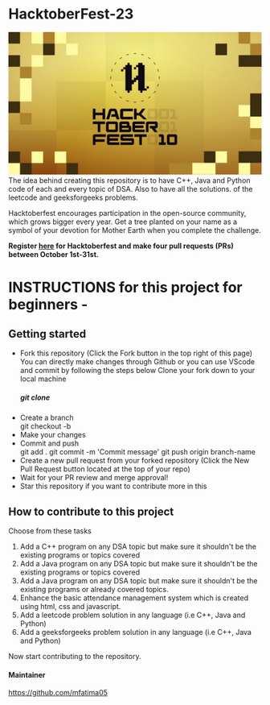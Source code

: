 # HacktoberFest-23
![Alt text](logo.png)
The idea behind creating this repository is to have C++, Java and Python code of each and every topic of DSA. Also to have all the solutions.
of the leetcode and geeksforgeeks problems. 

Hacktoberfest encourages participation in the open-source community, which grows bigger every year. Get a tree planted on your name as a symbol of 
your devotion for Mother Earth when you complete the challenge. 

<b>Register <a href="https://hacktoberfest.com/">here</a> for Hacktoberfest and make four pull requests (PRs) between October 1st-31st.</b>

# INSTRUCTIONS for this project for beginners -
## Getting started
<ul>
<li>Fork this repository (Click the Fork button in the top right of this page)</li>
</li>You can directly make changes through Github or you can use VScode and commit by following the steps below</li>
</li>Clone your fork down to your local machine</li>

##### git clone <a href="https://github.com/mfatima05/Hacktoberfest-23.git"></a>

<li>Create a branch</li>
git checkout -b <branch-name>
<li>Make your changes</li>
<li>Commit and push</li>
git add .
git commit -m 'Commit message'
git push origin branch-name

<li>Create a new pull request from your forked repository (Click the New Pull Request button located at the top of your repo)</li></li>
<li>Wait for your PR review and merge approval!</li>
<li>Star this repository if you want to contribute more in this</li>
</ul>

## How to contribute to this project

Choose from these tasks
<ol>
    <li>Add a C++ program on any DSA topic but make sure it shouldn't be the existing programs or topics covered</li>
    <li>Add a Java program on any DSA topic but make sure it shouldn't be the existing programs or topics covered</li>
    <li>Add a Java program on any DSA topic but make sure it shouldn't be the existing programs or already covered topics.</li>
    <li>Enhance the basic attendance management system which is created using html, css and javascript.</li>
    <li>Add a leetcode problem solution in any language (i.e C++, Java and Python)</li>
    <li>Add a geeksforgeeks problem solution in any language (i.e C++, Java and Python)</li>
</ol>

Now start contributing to the repository. 

#### Maintainer
https://github.com/mfatima05